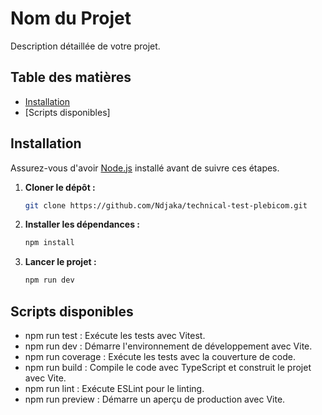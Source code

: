# Nom du Projet

Description détaillée de votre projet.

## Table des matières

- [Installation](#installation)
- [Scripts disponibles]


## Installation

Assurez-vous d'avoir [Node.js](https://nodejs.org/) installé avant de suivre ces étapes.

1. **Cloner le dépôt :**

   ```bash
   git clone https://github.com/Ndjaka/technical-test-plebicom.git

2. **Installer les dépendances :**

   ```bash
   npm install
   ```

3. **Lancer le projet :**

   ```bash 
   npm run dev
   ```
   
## Scripts disponibles

- npm run test : Exécute les tests avec Vitest.
- npm run dev : Démarre l'environnement de développement avec Vite.
- npm run coverage : Exécute les tests avec la couverture de code.
- npm run build : Compile le code avec TypeScript et construit le projet avec Vite.
- npm run lint : Exécute ESLint pour le linting.
- npm run preview : Démarre un aperçu de production avec Vite.